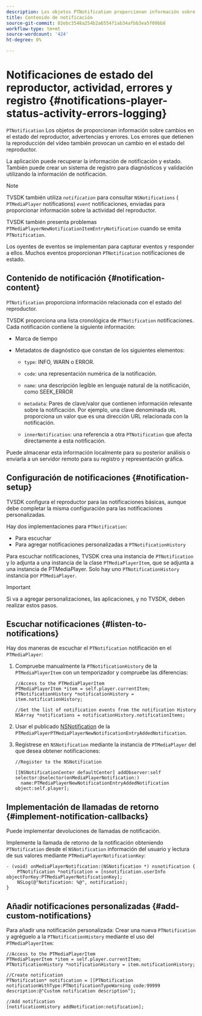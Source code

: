 ```yaml
---
description: Los objetos PTNotification proporcionan información sobre cambios en el estado del reproductor, advertencias y errores. Los errores que detienen la reproducción del vídeo también provocan un cambio en el estado del reproductor.
title: Contenido de notificación
source-git-commit: 02ebc3548a254b2a6554f1ab34afbb3ea5f09bb8
workflow-type: tm+mt
source-wordcount: '424'
ht-degree: 0%

---
```


# Notificaciones de estado del reproductor, actividad, errores y registro {#notifications-player-status-activity-errors-logging}

`PTNotification` Los objetos de proporcionan información sobre cambios en el estado del reproductor, advertencias y errores. Los errores que detienen la reproducción del vídeo también provocan un cambio en el estado del reproductor.

La aplicación puede recuperar la información de notificación y estado. También puede crear un sistema de registro para diagnósticos y validación utilizando la información de notificación.

>[!NOTE]
>
>TVSDK también utiliza *`notification`* para consultar `NSNotifications` ( `PTMediaPlayer` notifications) *`event`* notificaciones, enviadas para proporcionar información sobre la actividad del reproductor.

TVSDK también presenta problemas `PTMediaPlayerNewNotificationItemEntryNotification` cuando se emita `PTNotification`.

Los oyentes de eventos se implementan para capturar eventos y responder a ellos. Muchos eventos proporcionan `PTNotification` notificaciones de estado.

## Contenido de notificación {#notification-content}

`PTNotification` proporciona información relacionada con el estado del reproductor.

TVSDK proporciona una lista cronológica de `PTNotification` notificaciones. Cada notificación contiene la siguiente información:

* Marca de tiempo
* Metadatos de diagnóstico que constan de los siguientes elementos:

   * `type`: INFO, WARN o ERROR.
   * `code`: una representación numérica de la notificación.
   * `name`: una descripción legible en lenguaje natural de la notificación, como SEEK_ERROR
   * `metadata`: Pares de clave/valor que contienen información relevante sobre la notificación. Por ejemplo, una clave denominada `URL` proporciona un valor que es una dirección URL relacionada con la notificación.

   * `innerNotification`: una referencia a otra `PTNotification` que afecta directamente a esta notificación.

Puede almacenar esta información localmente para su posterior análisis o enviarla a un servidor remoto para su registro y representación gráfica.

## Configuración de notificaciones {#notification-setup}

TVSDK configura el reproductor para las notificaciones básicas, aunque debe completar la misma configuración para las notificaciones personalizadas.

Hay dos implementaciones para `PTNotification`:

* Para escuchar
* Para agregar notificaciones personalizadas a `PTNotificationHistory`

Para escuchar notificaciones, TVSDK crea una instancia de `PTNotification` y lo adjunta a una instancia de la clase `PTMediaPlayerItem`, que se adjunta a una instancia de PTMediaPlayer. Solo hay uno `PTNotificationHistory` instancia por `PTMediaPlayer`.

>[!IMPORTANT]
>
>Si va a agregar personalizaciones, las aplicaciones, y no TVSDK, deben realizar estos pasos.

## Escuchar notificaciones {#listen-to-notifications}

Hay dos maneras de escuchar el `PTNotification` notificación en el `PTMediaPlayer`:

1. Compruebe manualmente la `PTNotificationHistory` de la `PTMediaPlayerItem` con un temporizador y compruebe las diferencias:

   ```
   //Access to the PTMediaPlayerItem  
   PTMediaPlayerItem *item = self.player.currentItem; 
   PTNotificationHistory *notificationHistory = item.notificationHistory; 
   
   //Get the list of notification events from the notification History  
   NSArray *notifications = notificationHistory.notificationItems;
   ```

1. Usar el publicado [NSNotification](https://developer.apple.com/library/mac/%23documentation/Cocoa/Reference/Foundation/Classes/NSNotification_Class/Reference/Reference.html) de la `PTMediaPlayerPTMediaPlayerNewNotificationEntryAddedNotification`.
1. Regístrese en `NSNotification` mediante la instancia de `PTMediaPlayer` del que desea obtener notificaciones:

   ```
   //Register to the NSNotification 
   
   [[NSNotificationCenter defaultCenter] addObserver:self selector:@selector(onMediaPlayerNotification:)  
     name:PTMediaPlayerNewNotificationEntryAddedNotification object:self.player];
   ```

## Implementación de llamadas de retorno {#implement-notification-callbacks}

Puede implementar devoluciones de llamadas de notificación.

Implemente la llamada de retorno de la notificación obteniendo `PTNotification` desde el `NSNotification` información del usuario y lectura de sus valores mediante `PTMediaPlayerNotificationKey`:

```
- (void) onMediaPlayerNotification:(NSNotification *) nsnotification { 
    PTNotification *notification = [nsnotification.userInfo objectForKey:PTMediaPlayerNotificationKey]; 
    NSLog(@"Notification: %@", notification); 
}
```

## Añadir notificaciones personalizadas {#add-custom-notifications}

Para añadir una notificación personalizada: Crear una nueva `PTNotification` y agréguelo a la `PTNotificationHistory` mediante el uso del `PTMediaPlayerItem`:

```
//Access to the PTMediaPlayerItem  
PTMediaPlayerItem *item = self.player.currentItem; 
PTNotificationHistory *notificationHistory = item.notificationHistory; 
 
//Create notification 
PTNotification* notification = [[PTNotification notificationWithType:PTNotificationTypeWarning code:99999 description:@"Custom notification description"]; 
 
//Add notification 
[notificationHistory addNotification:notification];
```
